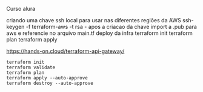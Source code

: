 Curso alura

criando uma chave ssh local para usar nas diferentes regiões da AWS
    ssh-keygen -f terraform-aws -t rsa 
        - apos a criacao da chave import a .pub para aws e referencie no arquivo main.tf
    deploy da infra
        terraform init
        terraform plan
        terraform apply




https://hands-on.cloud/terraform-api-gateway/

    terraform init
    terraform validate
    terraform plan
    terraform apply --auto-approve
    terraform destroy --auto-approve